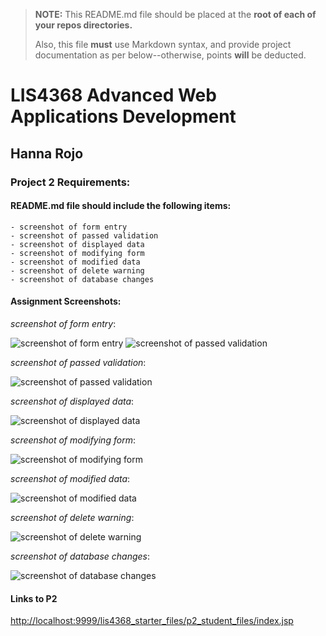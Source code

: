 > **NOTE:** This README.md file should be placed at the **root of each of your repos directories.**
>
>Also, this file **must** use Markdown syntax, and provide project documentation as per below--otherwise, points **will** be deducted.
>

# LIS4368 Advanced Web Applications Development

## Hanna Rojo

### Project 2 Requirements:

#### README.md file should include the following items:

    - screenshot of form entry
    - screenshot of passed validation
    - screenshot of displayed data
    - screenshot of modifying form
    - screenshot of modified data
    - screenshot of delete warning
    - screenshot of database changes

>

#### Assignment Screenshots:

*screenshot of form entry*:

![screenshot of form entry](https://bitbucket.org/hsr21a726/lis4368/raw/c8902cf4d6e9ca1a2b0054c5b9f8151f1f9fac9d/P2/validFormEntry.png)           ![screenshot of passed validation](https://bitbucket.org/hsr21a726/lis4368/raw/c8902cf4d6e9ca1a2b0054c5b9f8151f1f9fac9d/P2/passedValidation.png)

*screenshot of passed validation*:

![screenshot of passed validation](https://bitbucket.org/hsr21a726/lis4368/raw/c8902cf4d6e9ca1a2b0054c5b9f8151f1f9fac9d/P2/passedValidation.png)

*screenshot of displayed data*:

![screenshot of displayed data](https://bitbucket.org/hsr21a726/lis4368/raw/c8902cf4d6e9ca1a2b0054c5b9f8151f1f9fac9d/P2/displayData.png)

*screenshot of modifying form*:

![screenshot of modifying form](https://bitbucket.org/hsr21a726/lis4368/raw/c8902cf4d6e9ca1a2b0054c5b9f8151f1f9fac9d/P2/modifyForm.png)

*screenshot of modified data*:

![screenshot of modified data](https://bitbucket.org/hsr21a726/lis4368/raw/c8902cf4d6e9ca1a2b0054c5b9f8151f1f9fac9d/P2/modifiedData.png)

*screenshot of delete warning*:

![screenshot of delete warning](https://bitbucket.org/hsr21a726/lis4368/raw/c8902cf4d6e9ca1a2b0054c5b9f8151f1f9fac9d/P2/deleteWarning.png)

*screenshot of database changes*:

![screenshot of database changes](https://bitbucket.org/hsr21a726/lis4368/raw/c8902cf4d6e9ca1a2b0054c5b9f8151f1f9fac9d/P2/databaseChanges.png)

#### Links to P2

[http://localhost:9999/lis4368_starter_files/p2_student_files/index.jsp](http://localhost:9999/lis4368_starter_files/customerform.jsp?assign_num=p2)